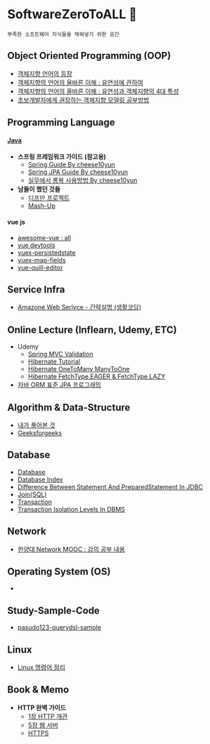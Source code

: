 # SoftwareZeroToALL :dragon:
```
부족한 소프트웨어 지식들을 채워넣기 위한 공간
```

## Object Oriented Programming (OOP)
* [객체지향 언어의 등장](https://github.com/pasudo123/SoftwareZeroToALL/blob/master/Object%20Oriented%20Programming/%EA%B0%9D%EC%B2%B4%EC%A7%80%ED%96%A5%20%EC%96%B8%EC%96%B4%EC%9D%98%20%EB%93%B1%EC%9E%A5.md)
* [객체지향의 언어의 올바른 이해 : 유연성에 관하여](https://github.com/pasudo123/SoftwareZeroToALL/blob/master/Object%20Oriented%20Programming/%EA%B0%9D%EC%B2%B4%EC%A7%80%ED%96%A5%20%EC%96%B8%EC%96%B4%EC%9D%98%20%EC%98%AC%EB%B0%94%EB%A5%B8%20%EC%9D%B4%ED%95%B4_%EC%9C%A0%EC%97%B0%EC%84%B1%20%EB%B0%8F%20%EC%B6%94%EA%B0%80%ED%8A%B9%EC%A7%95.md)
* [객체지향의 언어의 올바른 이해 : 유연성과 객체지향의 4대 특성](https://github.com/pasudo123/SoftwareZeroToALL/blob/master/Object%20Oriented%20Programming/%EA%B0%9D%EC%B2%B4%EC%A7%80%ED%96%A5%20%EC%96%B8%EC%96%B4%EC%9D%98%20%EC%98%AC%EB%B0%94%EB%A5%B8%20%EC%9D%B4%ED%95%B4_%EC%9C%A0%EC%97%B0%EC%84%B1%20%EB%B0%8F%20%EC%B6%94%EA%B0%80%ED%8A%B9%EC%A7%95.md)
* [초보개발자에게 권장하는 객체지향 모델링 공부방법](https://okky.kr/article/358197)

## Programming Language
#### [Java](https://github.com/pasudo123/LearnJava)
* __스프링 프레임워크 가이드 (참고용)__
   * [Spring Guide By cheese10yun](https://github.com/cheese10yun/spring-guide)
   * [Spring JPA Guide By cheese10yun](https://github.com/cheese10yun/spring-jpa-best-practices)
   * [실무에서 롬복 사용방법 By cheese10yun](https://www.popit.kr/%EC%8B%A4%EB%AC%B4%EC%97%90%EC%84%9C-lombok-%EC%82%AC%EC%9A%A9%EB%B2%95/)
* __남들이 했던 것들__
  * [디프만 프로젝트](https://github.com/depromeet)
  * [Mash-Up](https://github.com/mash-up-kr)

#### vue js
* [awesome-vue : all](https://github.com/vuejs/awesome-vue)
* [vue devtools](https://github.com/vuejs/vue-devtools)
* [vuex-persistedstate](https://github.com/robinvdvleuten/vuex-persistedstate)
* [vuex-map-fields](https://github.com/maoberlehner/vuex-map-fields)
* [vue-quill-editor](https://github.com/surmon-china/vue-quill-editor)

## Service Infra
* [Amazone Web Serivce - 간략설명 (생활코딩)](https://github.com/pasudo123/SoftwareZeroToALL/blob/master/Service%20infra/Amazone%20Web%20Service.md)

## Online Lecture (Inflearn, Udemy, ETC)
* Udemy
  * [Spring MVC Validation](https://github.com/pasudo123/SoftwareZeroToALL/blob/master/Udemy/Spring%20MVC%20Validation.md)
  * [Hibernate Tutorial](https://github.com/pasudo123/SoftwareZeroToALL/blob/master/Udemy/Hibernate%20tutorial.md)
  * [Hibernate OneToMany ManyToOne](https://github.com/pasudo123/SoftwareZeroToALL/blob/master/Udemy/Hibernate%20-%20%40OneToMany%20%26%20%40ManyToOne.md)
  * [Hibernate FetchType.EAGER & FetchType.LAZY](#)
* [자바 ORM 표준 JPA 프로그래밍](https://github.com/pasudo123/SoftwareZeroToALL/blob/master/Inflearn/README.md)
  

## Algorithm & Data-Structure
* [내가 풀어본 것](https://github.com/pasudo123/Algorithms)
* [Geeksforgeeks](https://github.com/pasudo123/Algorithms/tree/master/GeeksForGeeks)

## Database
* [Database](https://github.com/pasudo123/SoftwareZeroToALL/blob/master/Database/Database.md)
* [Database Index](https://github.com/pasudo123/SoftwareZeroToALL/blob/master/Database/Database%20Index.md)
* [Difference Between Statement And PreparedStatement In JDBC](https://github.com/pasudo123/SoftwareZeroToALL/blob/master/Database/Difference%20Between%20Statement%20And%20PreparedStatement%20In%20JDBC.md)
* [Join(SQL)](https://github.com/pasudo123/SoftwareZeroToALL/blob/master/Database/Join%20(SQL).md)
* [Transaction](https://github.com/pasudo123/SoftwareZeroToALL/blob/master/Database/Transaction.md)
* [Transaction Isolation Levels In DBMS](https://github.com/pasudo123/SoftwareZeroToALL/blob/master/Database/Transaction%20Isolation%20Levels.md)

## Network
* [한양대 Network MOOC : 강의 공부 내용](https://github.com/pasudo123/SoftwareZeroToALL/blob/master/Network/Network%20MOOC.md)

## Operating System (OS)
* 

## Study-Sample-Code
- [pasudo123-querydsl-sample](https://github.com/pasudo123/pasudo123-querydsl-sample)

## Linux
* [Linux 명령어 정리](https://github.com/pasudo123/SoftwareZeroToALL/blob/master/Linux/Linux%20Command/%EB%A6%AC%EB%88%85%EC%8A%A4%20%EB%AA%85%EB%A0%B9%EC%96%B4%20%EC%A0%95%EB%A6%AC.md)

## Book & Memo
* __HTTP 완벽 가이드__
  * [1장 HTTP 개관](https://github.com/pasudo123/SoftwareZeroToALL/blob/master/Reading%20%26%20Memo/HTTP%20%EC%99%84%EB%B2%BD%EA%B0%80%EC%9D%B4%EB%93%9C/1%EC%9E%A5%20HTTP%20%EA%B0%9C%EA%B4%80.md)
  * [5장 웹 서버](https://github.com/pasudo123/SoftwareZeroToALL/blob/master/Reading%20%26%20Memo/HTTP%20%EC%99%84%EB%B2%BD%EA%B0%80%EC%9D%B4%EB%93%9C/5%EC%9E%A5%20%EC%9B%B9%20%EC%84%9C%EB%B2%84.md)
  * [HTTPS](https://github.com/pasudo123/SoftwareZeroToALL/blob/master/Reading%20%26%20Memo/HTTP%20%EC%99%84%EB%B2%BD%EA%B0%80%EC%9D%B4%EB%93%9C/HTTPS.md)
